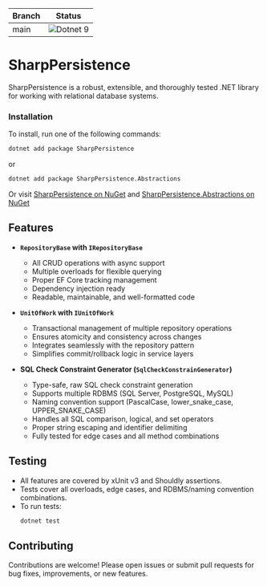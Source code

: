| Branch | Status                                                                                                                      |
|--------|-----------------------------------------------------------------------------------------------------------------------------|
| main   | ![Dotnet 9](https://github.com/md-redwan-hossain/SharpPersistence/actions/workflows/dotnet.yml/badge.svg?branch=main) |


# SharpPersistence

SharpPersistence is a robust, extensible, and thoroughly tested .NET library for working with relational database systems.

### Installation

To install, run one of the following commands:

```bash
dotnet add package SharpPersistence
```

or

```bash
dotnet add package SharpPersistence.Abstractions
```

Or visit [SharpPersistence on NuGet](https://www.nuget.org/packages/SharpPersistence/) and [SharpPersistence.Abstractions on NuGet](https://www.nuget.org/packages/SharpPersistence.Abstractions/)

## Features

- **`RepositoryBase` with `IRepositoryBase`**

  - All CRUD operations with async support
  - Multiple overloads for flexible querying
  - Proper EF Core tracking management
  - Dependency injection ready
  - Readable, maintainable, and well-formatted code

- **`UnitOfWork` with `IUnitOfWork`**

  - Transactional management of multiple repository operations
  - Ensures atomicity and consistency across changes
  - Integrates seamlessly with the repository pattern
  - Simplifies commit/rollback logic in service layers

- **SQL Check Constraint Generator (`SqlCheckConstrainGenerator`)**
  - Type-safe, raw SQL check constraint generation
  - Supports multiple RDBMS (SQL Server, PostgreSQL, MySQL)
  - Naming convention support (PascalCase, lower_snake_case, UPPER_SNAKE_CASE)
  - Handles all SQL comparison, logical, and set operators
  - Proper string escaping and identifier delimiting
  - Fully tested for edge cases and all method combinations

## Testing

- All features are covered by xUnit v3 and Shouldly assertions.
- Tests cover all overloads, edge cases, and RDBMS/naming convention combinations.
- To run tests:
  ```bash
  dotnet test
  ```

## Contributing

Contributions are welcome! Please open issues or submit pull requests for bug fixes, improvements, or new features.
